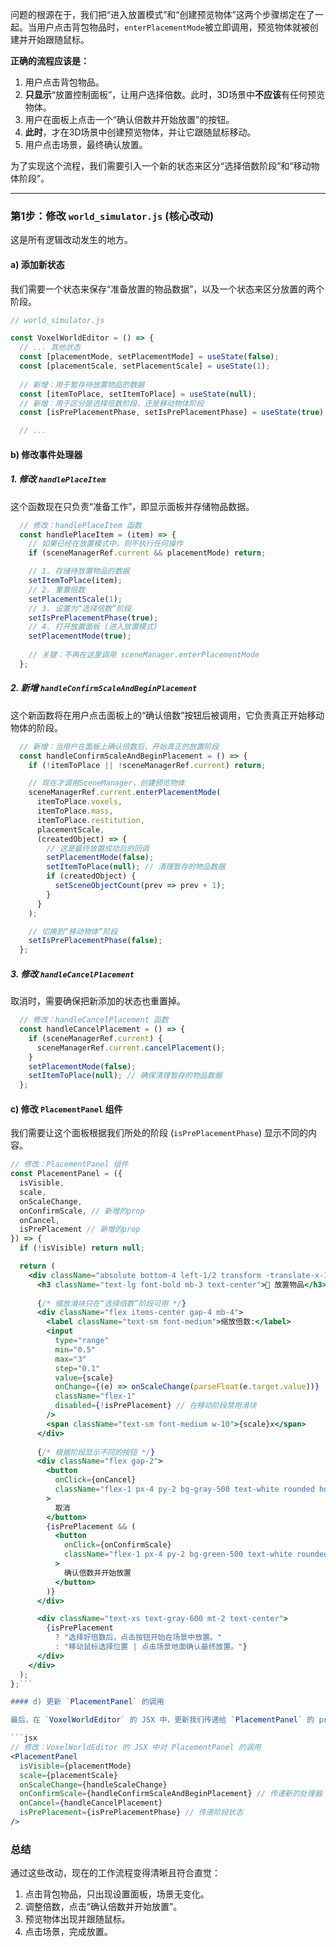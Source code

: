 
问题的根源在于，我们把“进入放置模式”和“创建预览物体”这两个步骤绑定在了一起。当用户点击背包物品时，`enterPlacementMode`被立即调用，预览物体就被创建并开始跟随鼠标。

**正确的流程应该是：**
1.  用户点击背包物品。
2.  **只显示**“放置控制面板”，让用户选择倍数。此时，3D场景中**不应该**有任何预览物体。
3.  用户在面板上点击一个“确认倍数并开始放置”的按钮。
4.  **此时**，才在3D场景中创建预览物体，并让它跟随鼠标移动。
5.  用户点击场景，最终确认放置。

为了实现这个流程，我们需要引入一个新的状态来区分“选择倍数阶段”和“移动物体阶段”。

---

### 第1步：修改 `world_simulator.js` (核心改动)

这是所有逻辑改动发生的地方。

#### a) 添加新状态

我们需要一个状态来保存“准备放置的物品数据”，以及一个状态来区分放置的两个阶段。

```javascript
// world_simulator.js

const VoxelWorldEditor = () => {
  // ... 其他状态
  const [placementMode, setPlacementMode] = useState(false);
  const [placementScale, setPlacementScale] = useState(1);
  
  // 新增：用于暂存待放置物品的数据
  const [itemToPlace, setItemToPlace] = useState(null); 
  // 新增：用于区分是选择倍数阶段，还是移动物体阶段
  const [isPrePlacementPhase, setIsPrePlacementPhase] = useState(true); 

  // ...
```

#### b) 修改事件处理器

##### 1. 修改 `handlePlaceItem`

这个函数现在只负责“准备工作”，即显示面板并存储物品数据。

```javascript
  // 修改：handlePlaceItem 函数
  const handlePlaceItem = (item) => {
    // 如果已经在放置模式中，则不执行任何操作
    if (sceneManagerRef.current && placementMode) return;

    // 1. 存储待放置物品的数据
    setItemToPlace(item);
    // 2. 重置倍数
    setPlacementScale(1);
    // 3. 设置为“选择倍数”阶段
    setIsPrePlacementPhase(true);
    // 4. 打开放置面板 (进入放置模式)
    setPlacementMode(true);
    
    // 关键：不再在这里调用 sceneManager.enterPlacementMode
  };
```

##### 2. 新增 `handleConfirmScaleAndBeginPlacement`

这个新函数将在用户点击面板上的“确认倍数”按钮后被调用，它负责真正开始移动物体的阶段。

```jsx
  // 新增：当用户在面板上确认倍数后，开始真正的放置阶段
  const handleConfirmScaleAndBeginPlacement = () => {
    if (!itemToPlace || !sceneManagerRef.current) return;

    // 现在才调用SceneManager，创建预览物体
    sceneManagerRef.current.enterPlacementMode(
      itemToPlace.voxels,
      itemToPlace.mass,
      itemToPlace.restitution,
      placementScale,
      (createdObject) => {
        // 这是最终放置成功后的回调
        setPlacementMode(false);
        setItemToPlace(null); // 清理暂存的物品数据
        if (createdObject) {
          setSceneObjectCount(prev => prev + 1);
        }
      }
    );

    // 切换到“移动物体”阶段
    setIsPrePlacementPhase(false);
  };
```

##### 3. 修改 `handleCancelPlacement`

取消时，需要确保把新添加的状态也重置掉。

```javascript
  // 修改：handleCancelPlacement 函数
  const handleCancelPlacement = () => {
    if (sceneManagerRef.current) {
      sceneManagerRef.current.cancelPlacement();
    }
    setPlacementMode(false);
    setItemToPlace(null); // 确保清理暂存的物品数据
  };
```

#### c) 修改 `PlacementPanel` 组件

我们需要让这个面板根据我们所处的阶段 (`isPrePlacementPhase`) 显示不同的内容。

```jsx
// 修改：PlacementPanel 组件
const PlacementPanel = ({ 
  isVisible, 
  scale, 
  onScaleChange, 
  onConfirmScale, // 新增的prop
  onCancel,
  isPrePlacement // 新增的prop
}) => {
  if (!isVisible) return null;

  return (
    <div className="absolute bottom-4 left-1/2 transform -translate-x-1/2 bg-white/90 backdrop-blur-sm rounded-lg shadow-lg p-4 w-96">
      <h3 className="text-lg font-bold mb-3 text-center">📐 放置物品</h3>
      
      {/* 缩放滑块只在“选择倍数”阶段可用 */}
      <div className="flex items-center gap-4 mb-4">
        <label className="text-sm font-medium">缩放倍数:</label>
        <input
          type="range"
          min="0.5"
          max="3"
          step="0.1"
          value={scale}
          onChange={(e) => onScaleChange(parseFloat(e.target.value))}
          className="flex-1"
          disabled={!isPrePlacement} // 在移动阶段禁用滑块
        />
        <span className="text-sm font-medium w-10">{scale}x</span>
      </div>
      
      {/* 根据阶段显示不同的按钮 */}
      <div className="flex gap-2">
        <button
          onClick={onCancel}
          className="flex-1 px-4 py-2 bg-gray-500 text-white rounded hover:bg-gray-600 transition-colors"
        >
          取消
        </button>
        {isPrePlacement && (
          <button
            onClick={onConfirmScale}
            className="flex-1 px-4 py-2 bg-green-500 text-white rounded hover:bg-green-600 transition-colors"
          >
            确认倍数并开始放置
          </button>
        )}
      </div>

      <div className="text-xs text-gray-600 mt-2 text-center">
        {isPrePlacement 
          ? "选择好倍数后，点击按钮开始在场景中放置。"
          : "移动鼠标选择位置 | 点击场景地面确认最终放置。"}
      </div>
    </div>
  );
};```

#### d) 更新 `PlacementPanel` 的调用

最后，在 `VoxelWorldEditor` 的 JSX 中，更新我们传递给 `PlacementPanel` 的 props。

```jsx
// 修改：VoxelWorldEditor 的 JSX 中对 PlacementPanel 的调用
<PlacementPanel
  isVisible={placementMode}
  scale={placementScale}
  onScaleChange={handleScaleChange}
  onConfirmScale={handleConfirmScaleAndBeginPlacement} // 传递新的处理器
  onCancel={handleCancelPlacement}
  isPrePlacement={isPrePlacementPhase} // 传递阶段状态
/>
```



### 总结

通过这些改动，现在的工作流程变得清晰且符合直觉：
1.  点击背包物品，只出现设置面板，场景无变化。
2.  调整倍数，点击“确认倍数并开始放置”。
3.  预览物体出现并跟随鼠标。
4.  点击场景，完成放置。